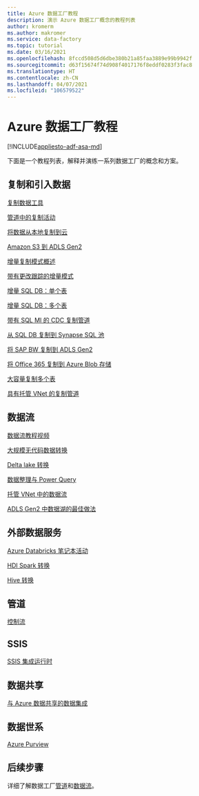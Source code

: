 ```yaml
---
title: Azure 数据工厂教程
description: 演示 Azure 数据工厂概念的教程列表
author: kromerm
ms.author: makromer
ms.service: data-factory
ms.topic: tutorial
ms.date: 03/16/2021
ms.openlocfilehash: 8fccd508d5d6dbe380b21a85faa3889e99b9942f
ms.sourcegitcommit: d63f15674f74d908f4017176f8eddf0283f3fac8
ms.translationtype: HT
ms.contentlocale: zh-CN
ms.lasthandoff: 04/07/2021
ms.locfileid: "106579522"
---
```

# <a name="azure-data-factory-tutorials"></a>Azure 数据工厂教程

[!INCLUDE[appliesto-adf-asa-md](includes/appliesto-adf-asa-md.md)]

下面是一个教程列表，解释并演练一系列数据工厂的概念和方案。

## <a name="copy-and-ingest-data"></a>复制和引入数据

[复制数据工具](tutorial-copy-data-tool.md)

[管道中的复制活动](tutorial-copy-data-portal.md)

[将数据从本地复制到云](tutorial-hybrid-copy-data-tool.md)

[Amazon S3 到 ADLS Gen2](load-azure-data-lake-storage-gen2.md)

[增量复制模式概述](tutorial-incremental-copy-overview.md)

[带有更改跟踪的增量模式](tutorial-incremental-copy-change-tracking-feature-portal.md)

[增量 SQL DB：单个表](tutorial-incremental-copy-portal.md)

[增量 SQL DB：多个表](tutorial-incremental-copy-multiple-tables-portal.md)

[带有 SQL MI 的 CDC 复制管道](tutorial-incremental-copy-change-data-capture-feature-portal.md)

[从 SQL DB 复制到 Synapse SQL 池](load-azure-sql-data-warehouse.md)

[将 SAP BW 复制到 ADLS Gen2](load-sap-bw-data.md)

[将 Office 365 复制到 Azure Blob 存储](load-office-365-data.md)

[大容量复制多个表](tutorial-bulk-copy-portal.md)

[具有托管 VNet 的复制管道](tutorial-copy-data-portal-private.md)

## <a name="data-flows"></a>数据流

[数据流教程视频](data-flow-tutorials.md)

[大规模无代码数据转换](tutorial-data-flow.md)

[Delta lake 转换](tutorial-data-flow-delta-lake.md)

[数据整理与 Power Query](wrangling-tutorial.md)

[托管 VNet 中的数据流](tutorial-data-flow-private.md)

[ADLS Gen2 中数据湖的最佳做法](tutorial-data-flow-write-to-lake.md)

## <a name="external-data-services"></a>外部数据服务

[Azure Databricks 笔记本活动](transform-data-using-databricks-notebook.md)

[HDI Spark 转换](tutorial-transform-data-spark-portal.md)

[Hive 转换](tutorial-transform-data-hive-virtual-network-portal.md)

## <a name="pipelines"></a>管道

[控制流](tutorial-control-flow-portal.md)

## <a name="ssis"></a>SSIS

[SSIS 集成运行时](tutorial-deploy-ssis-packages-azure.md)

## <a name="data-share"></a>数据共享

[与 Azure 数据共享的数据集成](lab-data-flow-data-share.md)

## <a name="data-lineage"></a>数据世系

[Azure Purview](turorial-push-lineage-to-purview.md)

## <a name="next-steps"></a>后续步骤
详细了解数据工厂[管道](concepts-pipelines-activities.md)和[数据流](concepts-data-flow-overview.md)。
